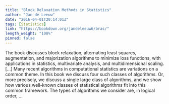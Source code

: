 ```yaml
---
title: "Block Relaxation Methods in Statistics"
author: "Jan de Leeuw"
date: "2016-04-01T20:14:01Z"
tags: [Statistics]
link: "https://bookdown.org/jandeleeuw6/bras/"
length_weight: "100%"
pinned: false
---
```


The book discusses block relaxation, alternating least squares, augmentation, and majorization algorithms to minimize loss functions, with applications in statistics, multivariate analysis, and multidimensional scaling. [...] Many recent algorithms in computational statistics are variations on a common theme. In this book we discuss four such classes of algorithms. Or, more precisely, we discuss a single large class of algorithms, and we show how various well-known classes of statistical algorithms fit into this common framework. The types of algorithms we consider are, in logical order, ...
